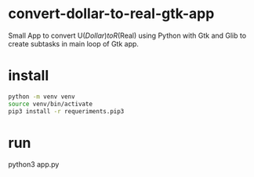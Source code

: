 # convert-dollar-to-real-gtk-app
Small App to convert U$(Dollar) to R$(Real) using Python with Gtk and Glib to create subtasks in main loop of Gtk app. 

# install
```bash
python -m venv venv
source venv/bin/activate
pip3 install -r requeriments.pip3
```

# run
python3 app.py

